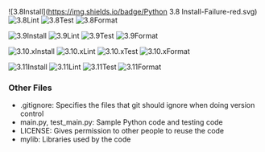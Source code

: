 
![3.8Install](https://img.shields.io/badge/Python 3.8 Install-Failure-red.svg)
![3.8Lint](https://img.shields.io/badge/Install-Failure-red.svg)
![3.8Test](https://img.shields.io/badge/Install-Failure-red.svg)
![3.8Format](https://img.shields.io/badge/Install-Failure-red.svg)

![3.9Install](https://img.shields.io/badge/Python_3.9_Install-Success-green.svg)
![3.9Lint](https://img.shields.io/badge/Install-Failure-red.svg)
![3.9Test](https://img.shields.io/badge/Install-Failure-red.svg)
![3.9Format](https://img.shields.io/badge/Install-Failure-red.svg)

![3.10.xInstall](https://img.shields.io/badge/Python_3.10.x_Install-Success-green.svg)
![3.10.xLint](https://img.shields.io/badge/Install-Failure-red.svg)
![3.10.xTest](https://img.shields.io/badge/Install-Failure-red.svg)
![3.10.xFormat](https://img.shields.io/badge/Install-Failure-red.svg)

![3.11Install](https://img.shields.io/badge/Python_3.11_Install-Success-green.svg)
![3.11Lint](https://img.shields.io/badge/Install-Failure-red.svg)
![3.11Test](https://img.shields.io/badge/Install-Failure-red.svg)
![3.11Format](https://img.shields.io/badge/Install-Failure-red.svg)


### Other Files
* .gitignore: Specifies the files that git should ignore when doing version control
* main.py, test_main.py: Sample Python code and testing code
* LICENSE: Gives permission to other people to reuse the code
* mylib: Libraries used by the code

